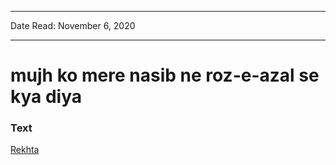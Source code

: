 ***
Date Read: November 6, 2020
***

# mujh ko mere nasib ne roz-e-azal se kya diya

### Text
[Rekhta](https://rekhta.org/ghazals/mujh-ko-mire-nasiib-ne-roz-e-azal-se-kyaa-diyaa-fani-badayuni-ghazals?lang=Ur)

